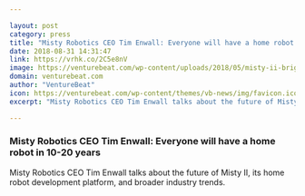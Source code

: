 ```yaml
---

layout: post
category: press
title: "Misty Robotics CEO Tim Enwall: Everyone will have a home robot in 10-20 years"
date: 2018-08-31 14:31:47
link: https://vrhk.co/2C5e8nV
image: https://venturebeat.com/wp-content/uploads/2018/05/misty-ii-bright-edit.jpg?fit=1200%2C800&strip=all
domain: venturebeat.com
author: "VentureBeat"
icon: https://venturebeat.com/wp-content/themes/vb-news/img/favicon.ico
excerpt: "Misty Robotics CEO Tim Enwall talks about the future of Misty II, its home robot development platform, and broader industry trends."

---
```


### Misty Robotics CEO Tim Enwall: Everyone will have a home robot in 10-20 years

Misty Robotics CEO Tim Enwall talks about the future of Misty II, its home robot development platform, and broader industry trends.